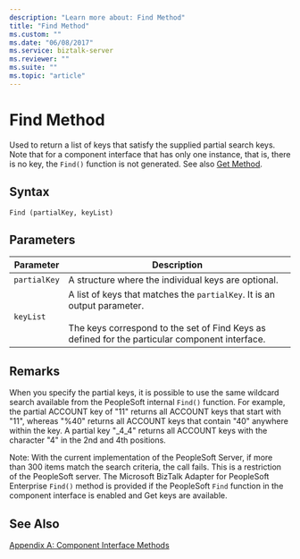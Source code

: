 ```yaml
---
description: "Learn more about: Find Method"
title: "Find Method"
ms.custom: ""
ms.date: "06/08/2017"
ms.service: biztalk-server
ms.reviewer: ""
ms.suite: ""
ms.topic: "article"
---
```

# Find Method
Used to return a list of keys that satisfy the supplied partial search keys. Note that for a component interface that has only one instance, that is, there is no key, the `Find()` function is not generated. See also [Get Method](../core/get-method.md).  
  
## Syntax  
  
```  
Find (partialKey, keyList)  
```  
  
## Parameters  
  
|Parameter|Description|  
|---------------|-----------------|  
|`partialKey`|A structure where the individual keys are optional.|  
|`keyList`|A list of keys that matches the `partialKey`. It is an output parameter.<br /><br /> The keys correspond to the set of Find Keys as defined for the particular component interface.|  
  
## Remarks  
 When you specify the partial keys, it is possible to use the same wildcard search available from the PeopleSoft internal `Find()` function. For example, the partial ACCOUNT key of "11" returns all ACCOUNT keys that start with "11", whereas "%40" returns all ACCOUNT keys that contain "40" anywhere within the key. A partial key "_4_4" returns all ACCOUNT keys with the character "4" in the 2nd and 4th positions.  
  
 Note: With the current implementation of the PeopleSoft Server, if more than 300 items match the search criteria, the call fails. This is a restriction of the PeopleSoft server. The Microsoft BizTalk Adapter for PeopleSoft Enterprise `Find()` method is provided if the PeopleSoft `Find` function in the component interface is enabled and Get keys are available.  
  
## See Also  
 [Appendix A: Component Interface Methods](../core/appendix-a-component-interface-methods.md)
